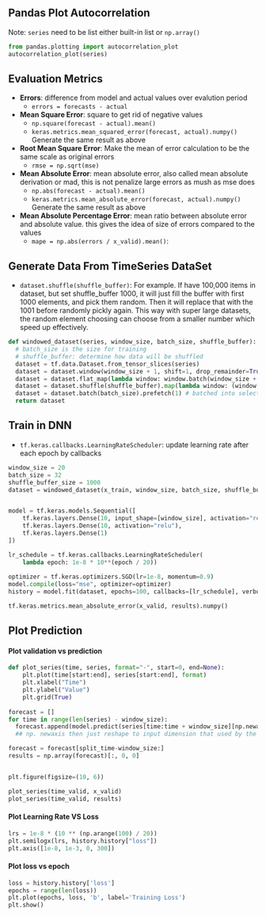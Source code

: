 
## Pandas Plot Autocorrelation

Note: ```series``` need to be list either built-in list or ```np.array()```

```python
from pandas.plotting import autocorrelation_plot
autocorrelation_plot(series)
```

## Evaluation Metrics

- **Errors**: difference from model and actual values over evalution period
  - ```errors = forecasts - actual``` 
- **Mean Square Error**: square to get rid of negative values
  - ```np.square(forecast - actual).mean()```
  - ```keras.metrics.mean_squared_error(forecast, actual).numpy()``` Generate the same result as above
- **Root Mean Square Error**: Make the mean of error calculation to be the same scale as original errors
  - ```rmse = np.sqrt(mse)```
- **Mean Absolute Error**: mean absolute error, also called mean absolute derivation or mad, this is not penalize large errors as mush as mse does
  - ```np.abs(forecast - actual).mean()```
  - ```keras.metrics.mean_absolute_error(forecast, actual).numpy()``` Generate the same result as above
- **Mean Absolute Percentage Error**: mean ratio between absolute error and absolute value. this gives the idea of size of errors compared to the values
  - ```mape = np.abs(errors / x_valid).mean()```:


## Generate Data From TimeSeries DataSet

- ```dataset.shuffle(shuffle_buffer)```:  For example. If have 100,000 items in dataset, but set shuffle_buffer 1000, it will just fill the buffer with first 1000 elements, and pick them random. Then it will replace that with the 1001 before randomly pickly again. This way with super large datasets, the random element choosing can choose from a smaller number which speed up effectively.

```python
def windowed_dataset(series, window_size, batch_size, shuffle_buffer):
  # batch_size is the size for training 
  # shuffle_buffer: determine how data will be shuffled
  dataset = tf.data.Dataset.from_tensor_slices(series)
  dataset = dataset.window(window_size + 1, shift=1, drop_remainder=True) # + 1 bc 1 as label
  dataset = dataset.flat_map(lambda window: window.batch(window_size + 1))
  dataset = dataset.shuffle(shuffle_buffer).map(lambda window: (window[:-1], window[-1]))
  dataset = dataset.batch(batch_size).prefetch(1) # batched into selected batch size
  return dataset
```

## Train in DNN

- ```tf.keras.callbacks.LearningRateScheduler```: update learning rate after each epoch by callbacks


```python
window_size = 20
batch_size = 32
shuffle_buffer_size = 1000
dataset = windowed_dataset(x_train, window_size, batch_size, shuffle_buffer_size)


model = tf.keras.models.Sequential([
    tf.keras.layers.Dense(10, input_shape=[window_size], activation="relu"), 
    tf.keras.layers.Dense(10, activation="relu"), 
    tf.keras.layers.Dense(1)
])

lr_schedule = tf.keras.callbacks.LearningRateScheduler(
    lambda epoch: 1e-8 * 10**(epoch / 20))
    
optimizer = tf.keras.optimizers.SGD(lr=1e-8, momentum=0.9)
model.compile(loss="mse", optimizer=optimizer)
history = model.fit(dataset, epochs=100, callbacks=[lr_schedule], verbose=0)

tf.keras.metrics.mean_absolute_error(x_valid, results).numpy()
```


## Plot Prediction

#### Plot validation vs prediction

```python
def plot_series(time, series, format="-", start=0, end=None):
    plt.plot(time[start:end], series[start:end], format)
    plt.xlabel("Time")
    plt.ylabel("Value")
    plt.grid(True)
    
forecast = []
for time in range(len(series) - window_size):
  forecast.append(model.predict(series[time:time + window_size][np.newaxis]))
  ## np. newaxis then just reshape to input dimension that used by the model

forecast = forecast[split_time-window_size:]
results = np.array(forecast)[:, 0, 0]


plt.figure(figsize=(10, 6))

plot_series(time_valid, x_valid)
plot_series(time_valid, results)
```

#### Plot Learning Rate VS Loss

```python
lrs = 1e-8 * (10 ** (np.arange(100) / 20))
plt.semilogx(lrs, history.history["loss"])
plt.axis([1e-8, 1e-3, 0, 300])
```

#### Plot loss vs epoch
```python
loss = history.history['loss']
epochs = range(len(loss))
plt.plot(epochs, loss, 'b', label='Training Loss')
plt.show()
```
